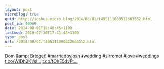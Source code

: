```yaml
---
layout: post
microblog: true
guid: http://joshua.micro.blog/2014/08/01/t495111880512663552.html
post_id: 40959
date: 2014-08-01T18:40:45+1100
lastmod: 2019-07-30T17:41:48+1100
type: post
url: /2014/08/01/t495111880512663552.html
---
```

Dom &amp;amp; Bridget! #marriedbyjosh #wedding #sirromet #love #weddings [t.co/WIDh2KYsI...](http://t.co/WIDh2KYsI7) [t.co/fOhE5dyFt...](http://t.co/fOhE5dyFtc)
